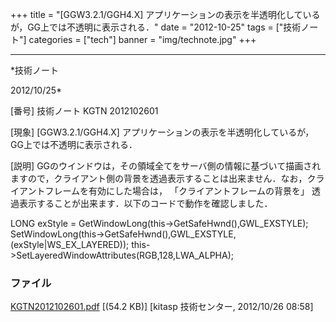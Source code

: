 ﻿+++
title = "[GGW3.2.1/GGH4.X] アプリケーションの表示を半透明化しているが，GG上では不透明に表示される．"
date = "2012-10-25"
tags = ["技術ノート"]
categories = ["tech"]
banner = "img/technote.jpg"
+++

-----------------------------------------------------------------------------------------------------------------------------

*技術ノート

2012/10/25*


[番号]
技術ノート KGTN 2012102601

[現象]
[GGW3.2.1/GGH4.X]
アプリケーションの表示を半透明化しているが，GG上では不透明に表示される．

[説明]
GGのウインドウは，その領域全てをサーバ側の情報に基づいて描画されますので，クライアント側の背景を透過表示することは出来ません．なお，クライアントフレームを有効にした場合は，
「クライアントフレームの背景を」
透過表示することが出来ます．以下のコードで動作を確認しました．

LONG exStyle = GetWindowLong(this->GetSafeHwnd(),GWL_EXSTYLE);
SetWindowLong(this->GetSafeHwnd(),GWL_EXSTYLE,(exStyle|WS_EX_LAYERED));
this->SetLayeredWindowAttributes(RGB,128,LWA_ALPHA);


### ファイル

 
 


[KGTN2012102601.pdf](http://techreport.kitasp.net/attachments/download/1055/KGTN2012102601.pdf)
 [(54.2 KB)] [kitasp 技術センター, 2012/10/26
08:58]


 


 

